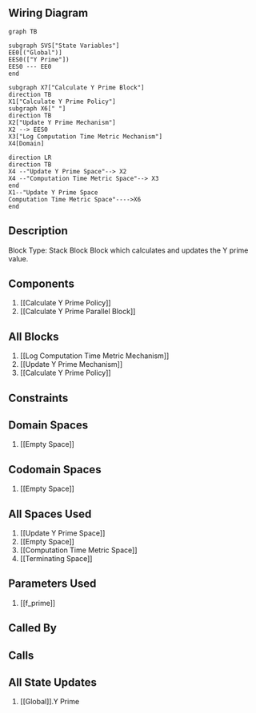 ## Wiring Diagram

```mermaid
graph TB

subgraph SVS["State Variables"]
EE0[("Global")]
EES0(["Y Prime"])
EES0 --- EE0
end

subgraph X7["Calculate Y Prime Block"]
direction TB
X1["Calculate Y Prime Policy"]
subgraph X6[" "]
direction TB
X2["Update Y Prime Mechanism"]
X2 --> EES0
X3["Log Computation Time Metric Mechanism"]
X4[Domain]

direction LR
direction TB
X4 --"Update Y Prime Space"--> X2
X4 --"Computation Time Metric Space"--> X3
end
X1--"Update Y Prime Space
Computation Time Metric Space"---->X6
end
```

## Description

Block Type: Stack Block
Block which calculates and updates the Y prime value.
## Components
1. [[Calculate Y Prime Policy]]
2. [[Calculate Y Prime Parallel Block]]

## All Blocks
1. [[Log Computation Time Metric Mechanism]]
2. [[Update Y Prime Mechanism]]
3. [[Calculate Y Prime Policy]]

## Constraints

## Domain Spaces
1. [[Empty Space]]

## Codomain Spaces
1. [[Empty Space]]

## All Spaces Used
1. [[Update Y Prime Space]]
2. [[Empty Space]]
3. [[Computation Time Metric Space]]
4. [[Terminating Space]]

## Parameters Used
1. [[f_prime]]

## Called By

## Calls

## All State Updates
1. [[Global]].Y Prime

